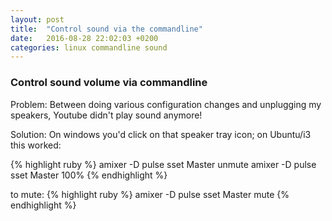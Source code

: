 ```yaml
---
layout: post
title:  "Control sound via the commandline"
date:   2016-08-28 22:02:03 +0200
categories: linux commandline sound
---
```


### Control sound volume via commandline

Problem: Between doing various configuration changes and unplugging my speakers, Youtube didn't play sound anymore!

Solution: On windows you'd click on that speaker tray icon; on Ubuntu/i3 this worked:

{% highlight ruby %}
amixer -D pulse sset Master unmute
amixer -D pulse sset Master 100%
{% endhighlight %}

to mute:
{% highlight ruby %}
amixer -D pulse sset Master mute
{% endhighlight %}
